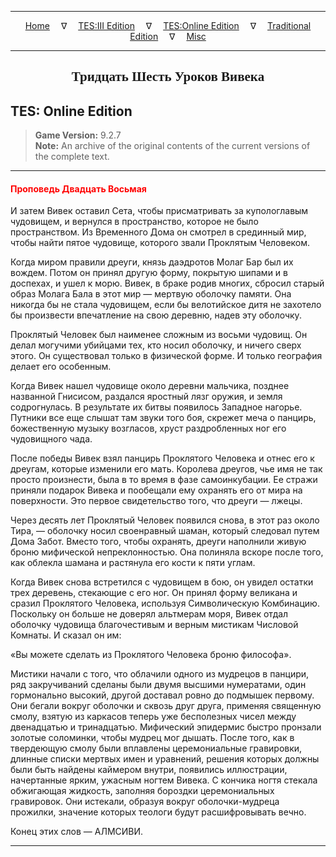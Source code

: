
---

<!-- Jekyll Page Links -->

<center>
<a href="../../../../index.html">Home</a>
&emsp;&nabla;&emsp;
<a href="../../../index-tes3.html">TES:III Edition</a>
&emsp;&nabla;&emsp;
<a href="../../../index-teso.html">TES:Online Edition</a>
&emsp;&nabla;&emsp;
<a href="../../../index-traditional.html">Traditional Edition</a>
&emsp;&nabla;&emsp;
<a href="../../../index-misc.html">Misc</a>
</center>

<!-- Markdown Body Below: -->

---

<center>
<h2><span style="font-family:Georgia">Тридцать Шесть Уроков Вивека</span></h2>
</center>

## TES: Online Edition

> __Game Version:__ 9.2.7\
> __Note:__ An archive of the original contents of the current versions of the complete text.

---

#### <span style="color:red">Проповедь Двадцать Восьмая</span>

И затем Вивек оставил Сета, чтобы присматривать за купологлавым чудовищем, и вернулся в пространство, которое не было пространством. Из Временного Дома он смотрел в срединный мир, чтобы найти пятое чудовище, которого звали Проклятым Человеком.

Когда миром правили дреуги, князь даэдротов Молаг Бар был их вождем. Потом он принял другую форму, покрытую шипами и в доспехах, и ушел к морю. Вивек, в браке родив многих, сбросил старый образ Молага Бала в этот мир — мертвую оболочку памяти. Она никогда бы не стала чудовищем, если бы велотийское дитя не захотело бы произвести впечатление на свою деревню, надев эту оболочку.

Проклятый Человек был наименее сложным из восьми чудовищ. Он делал могучими убийцами тех, кто носил оболочку, и ничего сверх этого. Он существовал только в физической форме. И только география делает его особенным.

Когда Вивек нашел чудовище около деревни мальчика, позднее названной Гнисисом, раздался яростный лязг оружия, и земля содрогнулась. В результате их битвы появилось Западное нагорье. Путники все еще слышат там звуки того боя, скрежет меча о панцирь, божественную музыку возгласов, хруст раздробленных ног его чудовищного чада.

После победы Вивек взял панцирь Проклятого Человека и отнес его к дреугам, которые изменили его мать. Королева дреугов, чье имя не так просто произнести, была в то время в фазе самоинкубации. Ее стражи приняли подарок Вивека и пообещали ему охранять его от мира на поверхности. Это первое свидетельство того, что дреуги — лжецы.

Через десять лет Проклятый Человек появился снова, в этот раз около Тира, — оболочку носил своенравный шаман, который следовал путем Дома Забот. Вместо того, чтобы охранять, дреуги наполнили живую броню мифической непреклонностью. Она полиняла вскоре после того, как облекла шамана и растянула его кости к пяти углам.

Когда Вивек снова встретился с чудовищем в бою, он увидел остатки трех деревень, стекающие с его ног. Он принял форму великана и сразил Проклятого Человека, используя Символическую Комбинацию. Поскольку он больше не доверял альтмерам моря, Вивек отдал оболочку чудовища благочестивым и верным мистикам Числовой Комнаты. И сказал он им:

«Вы можете сделать из Проклятого Человека броню философа».

Мистики начали с того, что облачили одного из мудрецов в панцири, ряд закручиваний сделаны были двумя высшими нумератами, один гормонально высокий, другой доставал ровно до подмышек первому. Они бегали вокруг оболочки и сквозь друг друга, применяя священную смолу, взятую из каркасов теперь уже бесполезных чисел между двенадцатью и тринадцатью. Мифический эпидермис быстро пронзали золотые соломинки, чтобы мудрец мог дышать. После того, как в твердеющую смолу были вплавлены церемониальные гравировки, длинные списки мертвых имен и уравнений, решения которых должны были быть найдены каймером внутри, появились иллюстрации, начертанные ярким, ужасным ногтем Вивека. С кончика ногтя стекала обжигающая жидкость, заполняя бороздки церемониальных гравировок. Они истекали, образуя вокруг оболочки-мудреца прожилки, значение которых теологи будут расшифровывать вечно.

Конец этих слов — АЛМСИВИ.

---
